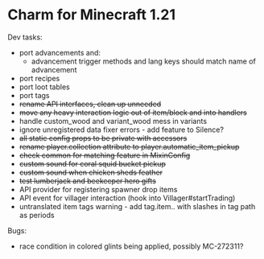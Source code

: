 # Charm for Minecraft 1.21

Dev tasks:
- port advancements and:
  - advancement trigger methods and lang keys should match name of advancement
- port recipes
- port loot tables
- port tags
- ~~rename API interfaces, clean up unneeded~~
- ~~move any heavy interaction logic out of item/block and into handlers~~
- handle custom_wood and variant_wood mess in variants
- ignore unregistered data fixer errors - add feature to Silence?
- ~~all static config props to be private with accessors~~
- ~~rename player.collection attribute to player.automatic_item_pickup~~
- ~~check common for matching feature in MixinConfig~~
- ~~custom sound for coral squid bucket pickup~~
- ~~custom sound when chicken sheds feather~~
- ~~test lumberjack and beekeeper hero gifts~~
- API provider for registering spawner drop items 
- API event for villager interaction (hook into Villager#startTrading)
- untranslated item tags warning - add tag.item.<namespace>.<path> with slashes in tag path as periods

Bugs:
- race condition in colored glints being applied, possibly MC-272311?